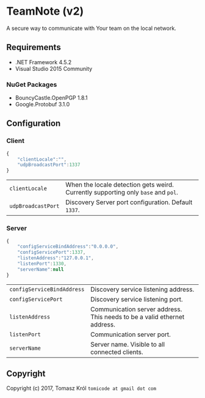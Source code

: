 # TeamNote (v2)
A secure way to communicate with Your team on the local network.

## Requirements
* .NET Framework 4.5.2
* Visual Studio 2015 Community

### NuGet Packages
* BouncyCastle.OpenPGP 1.8.1
* Google.Protobuf 3.1.0

## Configuration
### Client
```javascript
{ 
    "clientLocale":"",
    "udpBroadcastPort":1337
}
```

<table>
 <tr>
  <td><code>clientLocale</code></td>
  <td>When the locale detection gets weird. Currently supporting only <code>base</code> and <code>pol</code>.</td>
 </tr>
 <tr>
  <td><code>udpBroadcastPort</code></td>
  <td>Discovery Server port configuration. Default <code>1337</code>.</td>
 </tr>
</table>

### Server
```javascript
{ 
    "configServiceBindAddress":"0.0.0.0",
    "configServicePort":1337,
    "listenAddress":"127.0.0.1",
    "listenPort":1330,
    "serverName":null
}
```

<table>
 <tr>
  <td><code>configServiceBindAddress</code></td>
  <td>Discovery service listening address.</td>
 </tr>
 <tr>
  <td><code>configServicePort</code></td>
  <td>Discovery service listening port.</td>
 </tr>
 <tr>
  <td><code>listenAddress</code></td>
  <td>Communication server address. This needs to be a valid ethernet address.</td>
 </tr>
 <tr>
  <td><code>listenPort</code></td>
  <td>Communication server port.</td>
 </tr>
 <tr>
  <td><code>serverName</code></td>
  <td>Server name. Visible to all connected clients.</td>
 </tr>
</table>

## Copyright
Copyright (c) 2017, Tomasz Król `tomicode at gmail dot com`